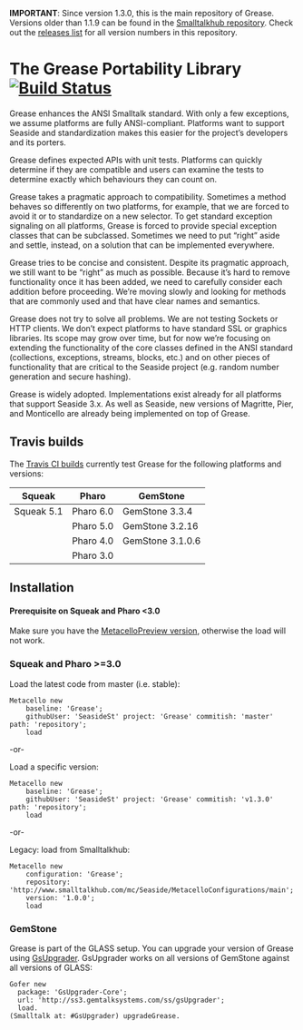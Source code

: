 **IMPORTANT**: Since version 1.3.0, this is the main repository of Grease. Versions older than 1.1.9 can be found in the [Smalltalkhub repository](http://www.smalltalkhub.com/#!/~Seaside/Grease11). Check out the [releases list](https://github.com/SeasideSt/Grease/releases) for all version numbers in this repository.

The Grease Portability Library  [![Build Status](https://travis-ci.org/SeasideSt/Grease.png?branch=master)](https://travis-ci.org/SeasideSt/Grease)
======
Grease enhances the ANSI Smalltalk standard. With only a few exceptions, we assume platforms are fully ANSI-compliant. Platforms want to support Seaside and standardization makes this easier for the project’s developers and its porters.

Grease defines expected APIs with unit tests. Platforms can quickly determine if they are compatible and users can examine the tests to determine exactly which behaviours they can count on.

Grease takes a pragmatic approach to compatibility. Sometimes a method behaves so differently on two platforms, for example, that we are forced to avoid it or to standardize on a new selector. To get standard exception signaling on all platforms, Grease is forced to provide special exception classes that can be subclassed. Sometimes we need to put “right” aside and settle, instead, on a solution that can be implemented everywhere.

Grease tries to be concise and consistent. Despite its pragmatic approach, we still want to be “right” as much as possible. Because it’s hard to remove functionality once it has been added, we need to carefully consider each addition before proceeding. We’re moving slowly and looking for methods that are commonly used and that have clear names and semantics.

Grease does not try to solve all problems. We are not testing Sockets or HTTP clients. We don’t expect platforms to have standard SSL or graphics libraries. Its scope may grow over time, but for now we’re focusing on extending the functionality of the core classes defined in the ANSI standard (collections, exceptions, streams, blocks, etc.) and on other pieces of functionality that are critical to the Seaside project (e.g. random number generation and secure hashing).

Grease is widely adopted. Implementations exist already for all platforms that support Seaside 3.x. As well as Seaside, new versions of Magritte, Pier, and Monticello are already being implemented on top of Grease.

## Travis builds

The [Travis CI builds](https://travis-ci.org/SeasideSt/Grease) currently test Grease for the following platforms and versions:

| Squeak          | Pharo            | GemStone             |
| --------------- | ---------------- | -------------------- |
| Squeak 5.1      | Pharo 6.0        | GemStone 3.3.4       |
|                 | Pharo 5.0        | GemStone 3.2.16      |
|                 | Pharo 4.0        | GemStone 3.1.0.6     |
|                 | Pharo 3.0        |                      |

## Installation

#### Prerequisite on Squeak and Pharo <3.0

Make sure you have the [MetacelloPreview version](https://github.com/dalehenrich/metacello-work), otherwise the load will not work.

### Squeak and Pharo >=3.0

Load the latest code from master (i.e. stable):

```Smalltalk
Metacello new
    baseline: 'Grease';
    githubUser: 'SeasideSt' project: 'Grease' commitish: 'master' path: 'repository';
    load
```
-or-

Load a specific version:

```Smalltalk
Metacello new
    baseline: 'Grease';
    githubUser: 'SeasideSt' project: 'Grease' commitish: 'v1.3.0' path: 'repository';
    load
```
-or-

Legacy: load from Smalltalkhub:
```Smalltalk
Metacello new
    configuration: 'Grease';
    repository: 'http://www.smalltalkhub.com/mc/Seaside/MetacelloConfigurations/main';
    version: '1.0.0';
    load
```

### GemStone

Grease is part of the GLASS setup. You can upgrade your version of Grease using [GsUpgrader](https://github.com/GsDevKit/gsUpgrader).
GsUpgrader works on all versions of GemStone against all versions of GLASS:

```Smalltalk
Gofer new
  package: 'GsUpgrader-Core';
  url: 'http://ss3.gemtalksystems.com/ss/gsUpgrader';
  load.
(Smalltalk at: #GsUpgrader) upgradeGrease.
```

